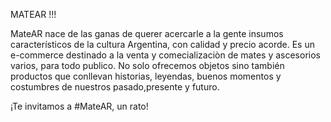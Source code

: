 MATEAR !!!  

MateAR nace de las ganas de querer acercarle a la gente insumos característicos de la cultura Argentina, con calidad y precio acorde. 
Es un e-commerce destinado a la venta y comecializaciòn de mates y ascesorios varios, para todo publico. 
No solo ofrecemos objetos sino también productos que conllevan historias, leyendas, buenos momentos y costumbres de nuestros pasado,presente y futuro.

¡Te invitamos a #MateAR, un rato!
